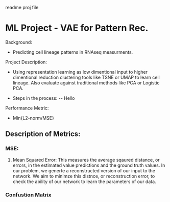 readme proj file

# ML Project - VAE for Pattern Rec.

Background:
- Predicting cell lineage patterns in RNAseq measurments.

Project Description: 
- Using representation learning as low dimentional input to higher dimentional reduction clustering tools like TSNE or UMAP to learn cell lineage. Also evaluate against traditional methods like PCA or Logistic PCA.

- Steps in the process:
-- Hello

Performance Metric:
- Min{L2-norm/MSE}

## Description of Metrics:

### MSE:
1. Mean Squared Error: This measures the average sqaured distance, or errors, in the estimated value predictions and the ground truth values. In our problem, we generte a reconstructed version of our input to the network.  We aim to minimze this distnce, or reconstruction error, to check the ability of our network to learn the parameters of our data. 


### Confustion Matrix

